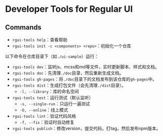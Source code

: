 # Developer Tools for Regular UI
## Commands

- `rgui-tools help`：查看帮助
- `rgui-tools init -c <components> <repo>`：初始化一个仓库

以下命令在仓库目录下（如`./ui-sample`）运行：

- `rgui-tools dev`：监听js、mcss和md等文件，实时更新脚本、样式和文档。
- `rgui-tools doc`：先清理`./doc`目录，然后重新生成文档。
- `rgui-tools gh-pages`：将`./doc`目录下的文档发布到该仓库的`gh-pages`中。
- `rgui-tools dist`：生成打包文件（会先清理`./dist`目录）。
    - `-l, --library`：库的命名空间
- `rgui-tools test`：运行测试（默认监听）
    - `-s, --single-run`：只运行一遍测试
    - `-O, --online`：线上模式
- `rgui-tools lint`：验证代码风格
    - `-f, --fix`：验证时自动修复
- `rgui-tools publish`：修改version，提交代码，打tag，然后发布npm版本。
